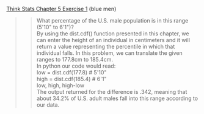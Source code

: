 [Think Stats Chapter 5 Exercise 1](http://greenteapress.com/thinkstats2/html/thinkstats2006.html#toc50) (blue men)

>> What percentage of the U.S. male population is in this range (5'10" to 6'1")?  
>> By using the dist.cdf() function presented in this chapter, we can enter the height of an individual in centimeters and it will return a value representing the percentile in which that individual falls. In this problem, we can translate the given ranges to 177.8cm to 185.4cm.  
>>In python our code would read:  
                                low = dist.cdf(177.8)    # 5'10"    
                                 high = dist.cdf(185.4)   # 6'1"  
                                 low, high, high-low        
The output returned for the difference is .342, meaning that about 34.2% of U.S. adult males fall into this range according to our data.
